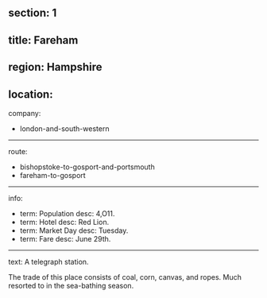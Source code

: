 ﻿section: 1
----
title: Fareham
----
region: Hampshire
----
location: 
----
company:
- london-and-south-western
----
route:
- bishopstoke-to-gosport-and-portsmouth
- fareham-to-gosport
----
info:
- term: Population
  desc: 4,O11.
- term: Hotel
  desc: Red Lion.
- term: Market Day
  desc: Tuesday.
- term: Fare
  desc: June 29th.
----
text: A telegraph station.

The trade of this place consists of coal, corn, canvas, and ropes. Much resorted to in the sea-bathing season.
